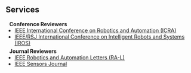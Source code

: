 ## Services

<h4 style="margin:0 10px 0;">Conference Reviewers</h4>

<ul style="margin:0 0 5px;">
  <li><a href="https://www.ieee-ras.org/conferences-workshops/fully-sponsored/icra"><autocolor>IEEE International Conference on Robotics and Automation (ICRA)</autocolor></a></li>
  <li><a href="https://www.ieee-ras.org/conferences-workshops/financially-co-sponsored/iros"><autocolor>IEEE/RSJ International Conference on Intelligent Robots and Systems (IROS)</autocolor></a></li>
</ul>

<h4 style="margin:0 10px 0;">Journal Reviewers</h4>

<ul style="margin:0 0 20px;">
  <li><a href="https://www.ieee-ras.org/publications/ra-l"><autocolor>IEEE Robotics and Automation Letters (RA-L)</autocolor></a></li>
  <li><a href="https://ieee-sensors.org/ieee-sensors-journal/"><autocolor>IEEE Sensors Journal</autocolor></a></li>
</ul>